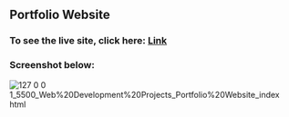 ## Portfolio Website

### To see the live site, click here: [Link](https://piyushverma2001.github.io/Portfolio_Website/)

### Screenshot below:
![127 0 0 1_5500_Web%20Development%20Projects_Portfolio%20Website_index html](https://github.com/piyushverma2001/Portfolio_Website/assets/76246211/e5de2041-f405-49a2-8aab-2275efb7e995)
